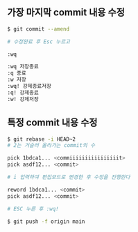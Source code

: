 ## 가장 마지막 commit 내용 수정

```bash
$ git commit --amend

# 수정완료 후 Esc 누르고

:wq
```

```bash
:wq 저장종료
:q 종료
:w 저장
:wq! 강제종료저장
:q! 강제종료
:w! 강제저장
```

## 특정 commit 내용 수정

```bash
$ git rebase -i HEAD~2
# 2는 거슬러 올라가는 commit의 수

pick 1bdca1... <commiiiiiiiiiiiiiiiit>
pick asdf12... <commit>

# i 입력하여 편집모드로 변경한 후 수정을 진행한다

reword 1bdca1... <commit>
pick asdf12... <commit>

# ESC 누른 후 :wq!

$ git push -f origin main

```
